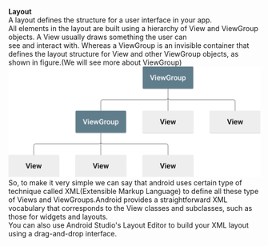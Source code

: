 **Layout**   
A layout defines the structure for a user interface in your app.   
All elements in the layout are built using a hierarchy of View and ViewGroup objects. A View usually draws something the user can  
see and interact with. Whereas a ViewGroup is an invisible container that defines the layout structure for View and other  ViewGroup objects, as shown in figure.(We will see more about ViewGroup)      
![ViewGroup](https://github.com/mishra3452/BasicsOfAndroidUserInterface/blob/master/Lesson1/viewgroup_2x.png)      
So, to make it very simple we can say that android uses certain type of technique called XML(Extensible Markup Language) to define all these type of Views and ViewGroups.Android provides a straightforward XML vocabulary that corresponds to the View classes and subclasses, such as those for widgets and layouts.    
You can also use Android Studio's Layout Editor to build your XML layout using a drag-and-drop interface. 
